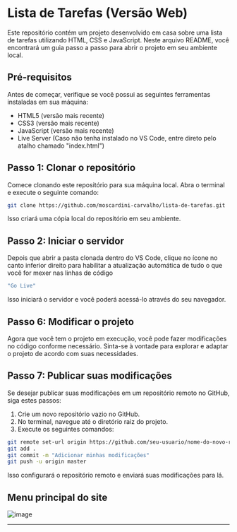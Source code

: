 # Lista de Tarefas (Versão Web)

Este repositório contém um projeto desenvolvido em casa sobre uma lista de tarefas utilizando HTML, CSS e JavaScript. Neste arquivo README, você encontrará um guia passo a passo para abrir o projeto em seu ambiente local.

## Pré-requisitos

Antes de começar, verifique se você possui as seguintes ferramentas instaladas em sua máquina:

- HTML5 (versão mais recente)
- CSS3 (versão mais recente)
- JavaScript (versão mais recente)
- Live Server (Caso não tenha instalado no VS Code, entre direto pelo atalho chamado "index.html")

## Passo 1: Clonar o repositório

Comece clonando este repositório para sua máquina local. Abra o terminal e execute o seguinte comando:

```bash
git clone https://github.com/moscardini-carvalho/lista-de-tarefas.git
```

Isso criará uma cópia local do repositório em seu ambiente.

## Passo 2: Iniciar o servidor

Depois que abrir a pasta clonada dentro do VS Code, clique no ícone no canto inferior direito para habilitar a atualização automática de tudo o que você for mexer nas linhas de código

```bash
"Go Live"
```

Isso iniciará o servidor e você poderá acessá-lo através do seu navegador.

## Passo 6: Modificar o projeto

Agora que você tem o projeto em execução, você pode fazer modificações no código conforme necessário. Sinta-se à vontade para explorar e adaptar o projeto de acordo com suas necessidades.

## Passo 7: Publicar suas modificações

Se desejar publicar suas modificações em um repositório remoto no GitHub, siga estes passos:

1. Crie um novo repositório vazio no GitHub.
2. No terminal, navegue até o diretório raiz do projeto.
3. Execute os seguintes comandos:

```bash
git remote set-url origin https://github.com/seu-usuario/nome-do-novo-repositorio.git
git add .
git commit -m "Adicionar minhas modificações"
git push -u origin master
```

Isso configurará o repositório remoto e enviará suas modificações para lá.

## Menu principal do site

![image](https://github.com/user-attachments/assets/05a896e3-fb4b-4e55-bc02-e561d6daad6f)


---

